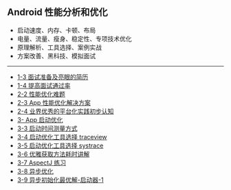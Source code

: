 ## Android 性能分析和优化

- 启动速度、内存、卡顿、布局
- 电量、流量、瘦身、稳定性、专项技术优化
- 原理解析、工具选择、案例实战
- 方案改善、黑科技、模拟面试

---

- [1-3 面试准备及亮眼的简历](./1-3.md)
- [1-4 提高面试通过率](./1.4.md)
- [2-2 性能优化难题](./2-2.md)
- [2-3 App 性能优化解决方案](./2-3.md)
- [2-4 业界优秀的平台化实践初步认知](./2-4.md)
- [3- App 启动优化](./3.md)
- [3-3 启动时间测量方式](./3-3.md)
- [3-4 启动优化工具选择 traceview](./3-4.md)
- [3-5 启动优化工具选择 systrace](./3-5.md)
- [3-6 优雅获取方法耗时讲解](./3-6.md)
- [3-7 AspectJ 练习](3-7.md)
- [3-8 异步优化](./3-8.md)
- [3-9 异步初始化最优解-启动器-1](./3-9.md)

